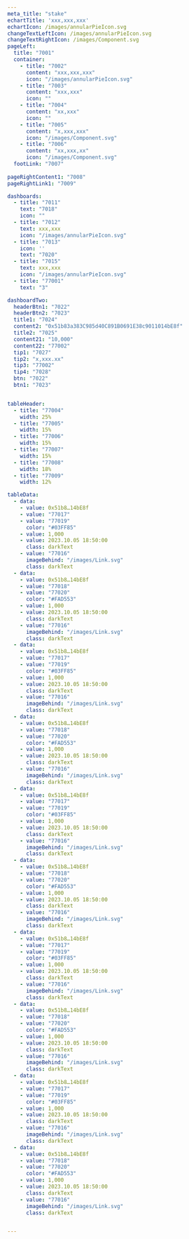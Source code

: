 ```yaml
---
meta_title: "stake"
echartTitle: 'xxx,xxx,xxx'
echartIcon: /images/annularPieIcon.svg
changeTextLeftIcon: /images/annularPieIcon.svg
changeTextRightIcon: /images/Component.svg
pageLeft: 
  title: "7001"
  container:
    - title: "7002"
      content: "xxx,xxx,xxx"
      icon: "/images/annularPieIcon.svg"
    - title: "7003"
      content: "xxx,xxx"
      icon: ""
    - title: "7004"
      content: "xx,xxx"
      icon: ""
    - title: "7005"
      content: "x,xxx,xxx"
      icon: "/images/Component.svg"
    - title: "7006"
      content: "xx,xxx,xx"
      icon: "/images/Component.svg"
  footLink: "7007"
  
pageRightContent1: "7008"
pageRightLink1: "7009"

dashboards:
  - title: "7011"
    text: "7018"
    icon: ""
  - title: "7012"
    text: xxx,xxx
    icon: "/images/annularPieIcon.svg"
  - title: "7013"
    icon: ''
    text: "7020"
  - title: "7015"
    text: xxx,xxx
    icon: "/images/annularPieIcon.svg"
  - title: "77001"
    text: "3"

dashboardTwo:
  headerBtn1: "7022"
  headerBtn2: "7023"
  title1: "7024"
  content2: "0x51b83a383C985d40C891B0691E38c9011014bE8f"
  title2: "7025"
  content21: "10,000"
  content22: "77002"
  tip1: "7027"
  tip2: "x,xxx.xx"
  tip3: "77002"
  tip4: "7028"
  btn: "7022"
  btn1: "7023"


tableHeader: 
  - title: "77004"
    width: 25%
  - title: "77005"
    width: 15%
  - title: "77006"
    width: 15%
  - title: "77007"
    width: 15%
  - title: "77008"
    width: 18%
  - title: "77009"
    width: 12%

tableData:
  - data:
    - value: 0x51b8…14bE8f
    - value: "77017"
    - value: "77019"
      color: "#03FF85"
    - value: 1,000
    - value: 2023.10.05 18:50:00
      class: darkText
    - value: "77016"
      imageBehind: "/images/Link.svg"
      class: darkText
  - data:
    - value: 0x51b8…14bE8f
    - value: "77018"
    - value: "77020"
      color: "#FAD553"
    - value: 1,000
    - value: 2023.10.05 18:50:00
      class: darkText
    - value: "77016"
      imageBehind: "/images/Link.svg"
      class: darkText
  - data:
    - value: 0x51b8…14bE8f
    - value: "77017"
    - value: "77019"
      color: "#03FF85"
    - value: 1,000
    - value: 2023.10.05 18:50:00
      class: darkText
    - value: "77016"
      imageBehind: "/images/Link.svg"
      class: darkText
  - data:
    - value: 0x51b8…14bE8f
    - value: "77018"
    - value: "77020"
      color: "#FAD553"
    - value: 1,000
    - value: 2023.10.05 18:50:00
      class: darkText
    - value: "77016"
      imageBehind: "/images/Link.svg"
      class: darkText
  - data:
    - value: 0x51b8…14bE8f
    - value: "77017"
    - value: "77019"
      color: "#03FF85"
    - value: 1,000
    - value: 2023.10.05 18:50:00
      class: darkText
    - value: "77016"
      imageBehind: "/images/Link.svg"
      class: darkText
  - data:
    - value: 0x51b8…14bE8f
    - value: "77018"
    - value: "77020"
      color: "#FAD553" 
    - value: 1,000
    - value: 2023.10.05 18:50:00
      class: darkText
    - value: "77016"
      imageBehind: "/images/Link.svg"
      class: darkText
  - data:
    - value: 0x51b8…14bE8f
    - value: "77017"
    - value: "77019"
      color: "#03FF85" 
    - value: 1,000
    - value: 2023.10.05 18:50:00
      class: darkText
    - value: "77016"
      imageBehind: "/images/Link.svg"
      class: darkText
  - data:
    - value: 0x51b8…14bE8f
    - value: "77018"
    - value: "77020"
      color: "#FAD553"  
    - value: 1,000
    - value: 2023.10.05 18:50:00
      class: darkText
    - value: "77016"
      imageBehind: "/images/Link.svg"
      class: darkText
  - data:
    - value: 0x51b8…14bE8f
    - value: "77017"
    - value: "77019"
      color: "#03FF85" 
    - value: 1,000
    - value: 2023.10.05 18:50:00
      class: darkText
    - value: "77016"
      imageBehind: "/images/Link.svg"
      class: darkText
  - data:
    - value: 0x51b8…14bE8f
    - value: "77018"
    - value: "77020"
      color: "#FAD553"  
    - value: 1,000
    - value: 2023.10.05 18:50:00
      class: darkText
    - value: "77016"
      imageBehind: "/images/Link.svg"
      class: darkText


---
```

